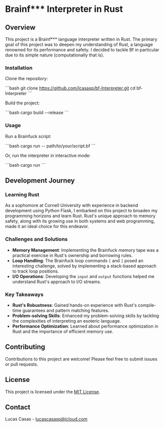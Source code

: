 # Brainf*** Interpreter in Rust

## Overview

This project is a Brainf*** language interpreter written in Rust. The primary goal of this project was to deepen my understanding of Rust, a language renowned for its performance and safety. I decided to tackle Bf in particular due to its simple nature (computationally that is). 

### Installation

Clone the repository:

\`\`\`bash
git clone https://github.com/lcasasp/bf-Interpreter.git
cd bf-Interpreter
\`\`\`

Build the project:

\`\`\`bash
cargo build --release
\`\`\`

### Usage

Run a Brainfuck script:

\`\`\`bash
cargo run -- path/to/your/script.bf
\`\`\`

Or, run the interpreter in interactive mode:

\`\`\`bash
cargo run
\`\`\`

## Development Journey

### Learning Rust

As a sophomore at Cornell University with experience in backend development using Python Flask, I embarked on this project to broaden my programming horizons and learn Rust. Rust's unique approach to memory safety, along with its growing use in both systems and web programming, made it an ideal choice for this endeavor.

### Challenges and Solutions

- **Memory Management**: Implementing the Brainfuck memory tape was a practical exercise in Rust's ownership and borrowing rules.
- **Loop Handling**: The Brainfuck loop commands `[` and `]` posed an interesting challenge, solved by implementing a stack-based approach to track loop positions.
- **I/O Operations**: Developing the `input` and `output` functions helped me understand Rust's approach to I/O streams.

### Key Takeaways

- **Rust's Robustness**: Gained hands-on experience with Rust's compile-time guarantees and pattern matching features.
- **Problem-solving Skills**: Enhanced my problem-solving skills by tackling the complexities of interpreting an esoteric language.
- **Performance Optimization**: Learned about performance optimization in Rust and the importance of efficient memory use.

## Contributing

Contributions to this project are welcome! Please feel free to submit issues or pull requests.

## License

This project is licensed under the [MIT License](LICENSE).

## Contact

Lucas Casas - lucascasasp@icloud.com